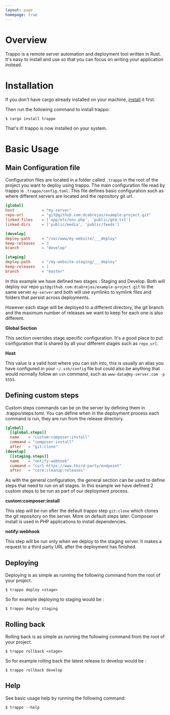 ```yaml
---
layout: page
homepage: true
---
```


# Overview

Trappo is a remote server automation and deployment tool written in Rust.
It's easy to install and use so that you can focus on writing your application instead.

# Installation

If you don't have cargo already installed on your machine,
[install](https://github.com/rust-lang/cargo/) it first.

Then run the following command to install trappo:

```
$ cargo install trappo
```

That's it! trappo is now installed on your system.

# Basic Usage

## Main Configuration file

Configuration files are located in a folder called `.trappo` in the root of the project you want to deploy using trappo.
The main configuration file read by trappo is `.trappo/config.toml`.
This file defines basic configuration such as where different servers are located and the repository git url.

```toml
[global]
host            = "my-server"
repo-url        = "git@github.com:dcabrejas/example-project.git"
linked-files    = ['app/etc/env.php', 'public/gtm.txt']
linked-dirs     = ['public/media', 'public/feeds']

[develop]
deploy-path     = "/var/www/my-website/___deploy"
keep-releases   = 3
branch          = "develop"

[staging]
deploy-path     = "/my-website-staging/___deploy"
keep-releases   = 1
branch          = "master"
```

In this example we have defined two stages : Staging and Develop.
Both will deploy our repo `git@github.com:dcabrejas/example-project.git` to the same server `my-server`
and both will use symlinks to symlink files and folders that persist across deployments.

However each stage will be deployed to a different directory, the git branch and the maximum number of releases we
want to keep for each one is also different.

**Global Section**

This section overrides stage specific configuration. It's a good place to put configuration that
is shared by all your different stages such as `repo_url`.

**Host**

This value is a valid host where you can ssh into, this is usually an alias you have configured in your `~/.ssh/config`
file but could also be anything that would normally follow an `ssh` command, such as `www-data@my-server.com -p 5555`.

## Defining custom steps

Custom steps commands can be on the server by defining them in .trappo/steps.toml.
You can define when in the deployment process each command is run, they are run from the release directory.

```toml
[global]
  [[global.steps]]
  name    = "custom:composer:install"
  command = "composer install"
  after   = "git:clone"
[develop]
  [[staging.steps]]
  name    = "notify:webhook"
  command = "curl https://www.third-party/endpoint"
  after   = "core:cleanup:releases"
```

As with the general configuration, the general section can be used to define steps that need to run on all stages.
In this example we have defined 2 custom steps to be run as part of our deployment process.

**custom:composer:install**

This step will be run after the default trappo step `git:clone` which clones the git repository on the server.
More on default steps later.
Composer install is used in PHP applications to install dependencies.

**notify:webhook**

This step will be run only when we deploy to the staging server.
It makes a request to a third party URL after the deployment has finished.

## Deploying

Deploying is as simple as running the following command from the root of your project.

```
$ trappo deploy <stage>
```

So for example deploying to staging would be :

```
$ trappo deploy staging
```

## Rolling back

Rolling back is as simple as running the following command from the root of your project.

```
$ trappo rollback <stage>
```

So for example rolling back the latest release to develop would be :

```
$ trappo rollback develop
```

## Help

See basic usage help by running the following command:

```
$ trappo --help
```
